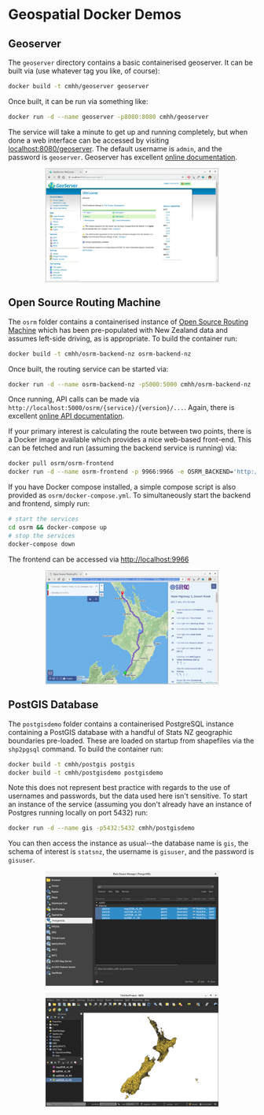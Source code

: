 <style>
img {
  display: block;
  margin-left: auto;
  margin-right: auto;
  max-width: 70%;
}
</style>

# Geospatial Docker Demos

## Geoserver

The `geoserver` directory contains a basic containerised geoserver.  It can be built via (use whatever tag you like, of course):

```bash
docker build -t cmhh/geoserver geoserver
```

Once built, it can be run via something like:

```bash
docker run -d --name geoserver -p8080:8080 cmhh/geoserver
```

The service will take a minute to get up and running completely, but when done a web interface can be accessed by visiting [localhost:8080/geoserver](http://localhost:8080/geoserver/index.html).  The default username is `admin`, and the password is `geoserver`.  Geoserver has excellent [online documentation](https://docs.geoserver.org/).

![geoserver](img/geoserver.png)


## Open Source Routing Machine

The `osrm` folder contains a containerised instance of [Open Source Routing Machine](http://project-osrm.org/) which has been pre-populated with New Zealand data and assumes left-side driving, as is appropriate.  To build the container run:

```bash
docker build -t cmhh/osrm-backend-nz osrm-backend-nz
```

Once built, the routing service can be started via:

```bash
docker run -d --name osrm-backend-nz -p5000:5000 cmhh/osrm-backend-nz
```

Once running, API calls can be made via `http://localhost:5000/osrm/{service}/{version}/...`.  Again, there is excellent [online API documentation](http://project-osrm.org/docs/v5.15.2/api/#general-options). 

If your primary interest is calculating the route between two points, there is a Docker image available which provides a nice web-based front-end.  This can be fetched and run (assuming the backend service is running) via:

```bash
docker pull osrm/osrm-frontend
docker run -d --name osrm-frontend -p 9966:9966 -e OSRM_BACKEND='http://localhost:5000' osrm/osrm-frontend
```

If you have Docker compose installed, a simple compose script is also provided as `osrm/docker-compose.yml`.  To simultaneously start the backend and frontend, simply run:

```bash
# start the services 
cd osrm && docker-compose up
# stop the services 
docker-compose down
```

The frontend can be accessed via [http://localhost:9966](http://localhost:9966/?z=7&center=-38.882481%2C175.292358&loc=-41.296381%2C174.777889&loc=-36.668419%2C174.572754&hl=en&alt=0)


![osrm-frontend](img/osrm.png)


## PostGIS Database

The `postgisdemo` folder contains a containerised PostgreSQL instance containing a PostGIS database with a handful of Stats NZ geographic boundaries pre-loaded.  These are loaded on startup from shapefiles via the `shp2pgsql` command.  To build the container run:

```bash
docker build -t cmhh/postgis postgis
docker build -t cmhh/postgisdemo postgisdemo
```

Note this does not represent best practice with regards to the use of usernames and passwords, but the data used here isn't sensitive.  To start an instance of the service (assuming you don't already have an instance of Postgres running locally on port 5432) run:

```bash
docker run -d --name gis -p5432:5432 cmhh/postgisdemo
```

You can then access the instance as usual--the database name is `gis`, the schema of interest is `statsnz`, the username is `gisuser`, and the password is `gisuser`.

![accessing PostGIS database from QGIS](img/gis01.png)

![accessing PostGIS database from QGIS](img/gis02.png)